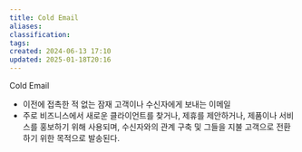 ```yaml
---
title: Cold Email
aliases: 
classification: 
tags: 
created: 2024-06-13 17:10
updated: 2025-01-18T20:16
---
```

Cold Email
- 이전에 접촉한 적 없는 잠재 고객이나 수신자에게 보내는 이메일
- 주로 비즈니스에서 새로운 클라이언트를 찾거나, 제휴를 제안하거나, 제품이나 서비스를 홍보하기 위해 사용되며, 수신자와의 관계 구축 및 그들을 지불 고객으로 전환하기 위한 목적으로 발송된다.

